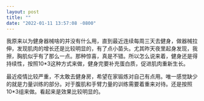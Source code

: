 ```yaml
---
layout: post
title: ""
date: "2022-01-11 13:57:08 -0800"
---
```


我原来以为健身器械啥的并没有什么用，直到最近连续每周三天去健身，做器械拉伸，发现肌肉的增长还是比较明显的，有了点小苗头。尤其昨天夜里起身发现，我擦，胸肌似乎有了那么一点。那种惊喜，真是不错。所以怎么说来着，健身还是得持续性，按照10*3这种方式来做，健身完要补充蛋白质，促进肌肉重新生长。

最近疫情比较严重，不太敢去健身房，希望在家锻炼对自己有点用。唯一感觉缺少的就是力量训练的部分。对于腹肌和手臂力量的训练需要着重来对待。还是按照10*3组来做。看起来是效果比较明显的。
